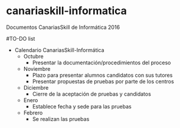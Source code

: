 # canariaskill-informatica
Documentos CanariasSkill de Informática 2016

#TO-DO list

* Calendario CanariasSkill-Informática
    * Octubre
        * Presentar la documentación/procedimientos del proceso
    * Noviembre
        * Plazo para presentar alumnos candidatos con sus tutores
        * Presentar propuestas de pruebas por parte de los centros
    * Diciembre
        * Cierre de la aceptación de pruebas y candidatos
    * Enero
        * Establece fecha y sede para las pruebas
    * Febrero
        * Se realizan las pruebas
 
